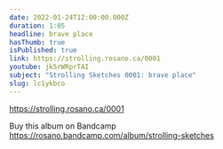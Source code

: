 ```yaml
---
date: 2022-01-24T12:00:00.000Z
duration: 1:05
headline: brave place
hasThumb: true
isPublished: true
link: https://strolling.rosano.ca/0001
youtube: jk5rWRprTAI
subject: "Strolling Sketches 0001: brave place"
slug: lc1ykbco
---
```

https://strolling.rosano.ca/0001

Buy this album on Bandcamp https://rosano.bandcamp.com/album/strolling-sketches

